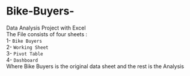 # Bike-Buyers-
Data Analysis Project with Excel <br> 
The File consists of four sheets : <br> 
1- `Bike Buyers`  <br> 
2- `Working Sheet` <br> 
3- `Pivot Table`<br> 
4- `Dashboard` <br> 
Where Bike Buyers is the original data sheet and the rest is the Analysis 
